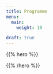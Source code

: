 ```yaml
---
title: Programme
menu:
  main:
    weight: 10

draft: true
---
```



{{% hero %}}
<!-- TODO: filter and search -->
{{% /hero %}}
